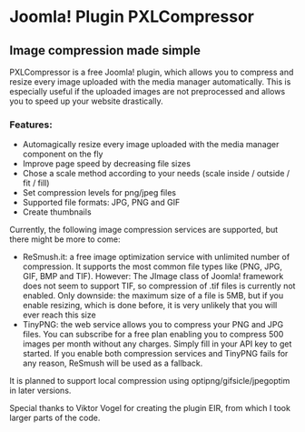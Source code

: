 # Joomla! Plugin PXLCompressor 
## Image compression made simple
PXLCompressor is a free Joomla! plugin, which allows you to compress and resize every image uploaded with the media manager automatically. This is especially useful if the uploaded images are not preprocessed and allows you to speed up your website drastically.

### Features:

* Automagically resize every image uploaded with the media manager component on the fly
* Improve page speed by decreasing file sizes
* Chose a scale method according to your needs (scale inside / outside / fit / fill)
* Set compression levels for png/jpeg files
* Supported file formats: JPG, PNG and GIF
* Create thumbnails

Currently, the following image compression services are supported, but there might be more to come:

* ReSmush.it: a free image optimization service with unlimited number of compression. It supports the most common file types like (PNG, JPG, GIF, BMP and TIF). However: The JImage class of Joomla! framework does not seem to support TIF, so compression of .tif files is currently not enabled.
Only downside: the maximum size of a file is 5MB, but if you enable resizing, which is done before, it is very unlikely that you will ever reach this size
* TinyPNG: the web service allows you to compress your PNG and JPG files. You can subscribe for a free plan enabling you to compress 500 images per month without any charges. Simply fill in your API key to get started.
If you enable both compression services and TinyPNG fails for any reason, ReSmush will be used as a fallback.

It is planned to support local compression using optipng/gifsicle/jpegoptim in later versions.

Special thanks to Viktor Vogel for creating the plugin EIR, from which I took larger parts of the code.
